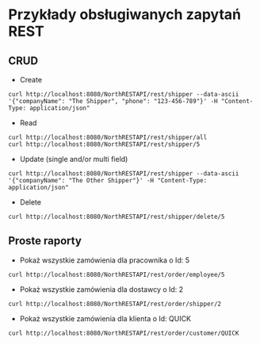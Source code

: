 # Przykłady obsługiwanych zapytań REST

## CRUD

- Create
```
curl http://localhost:8080/NorthRESTAPI/rest/shipper --data-ascii '{"companyName": "The Shipper", "phone": "123-456-789"}' -H "Content-Type: application/json"
```
- Read
```
curl http://localhost:8080/NorthRESTAPI/rest/shipper/all
curl http://localhost:8080/NorthRESTAPI/rest/shipper/5
```
- Update (single and/or multi field)
```
curl http://localhost:8080/NorthRESTAPI/rest/shipper --data-ascii '{"companyName": "The Other Shipper"}' -H "Content-Type: application/json"
```
- Delete
```
curl http://localhost:8080/NorthRESTAPI/rest/shipper/delete/5
```

## Proste raporty

- Pokaż wszystkie zamówienia dla pracownika o Id: 5
```
curl http://localhost:8080/NorthRESTAPI/rest/order/employee/5
```

- Pokaż wszystkie zamówienia dla dostawcy o Id: 2
```
curl http://localhost:8080/NorthRESTAPI/rest/order/shipper/2
```

- Pokaż wszystkie zamówienia dla klienta o Id: QUICK
```
curl http://localhost:8080/NorthRESTAPI/rest/order/customer/QUICK
```
